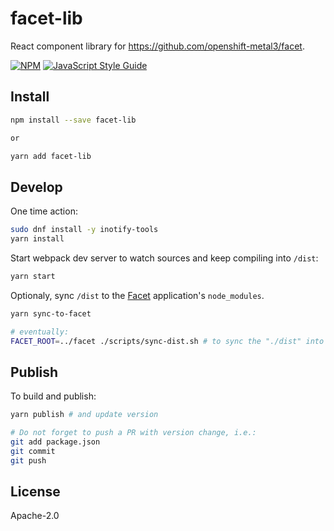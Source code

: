 # facet-lib

React component library for https://github.com/openshift-metal3/facet.

>

[![NPM](https://img.shields.io/npm/v/facet-lib.svg)](https://www.npmjs.com/package/facet-lib)
[![JavaScript Style Guide](https://img.shields.io/badge/code_style-standard-brightgreen.svg)](https://standardjs.com)

## Install

```bash
npm install --save facet-lib

or

yarn add facet-lib
```

## Develop
One time action:
```bash
sudo dnf install -y inotify-tools
yarn install
```

Start webpack dev server to watch sources and keep compiling into `/dist`:
```bash
yarn start
```

Optionaly, sync `/dist` to the [Facet](https://github.com/openshift-metal3/facet) application's `node_modules`.

```bash
yarn sync-to-facet

# eventually:
FACET_ROOT=../facet ./scripts/sync-dist.sh # to sync the "./dist" into facet's node_modules
```

## Publish
To build and publish:
```bash
yarn publish # and update version

# Do not forget to push a PR with version change, i.e.:
git add package.json
git commit
git push
```

## License

Apache-2.0
